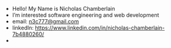 - Hello! My Name is Nicholas Chamberlain
- I’m interested software engineering and web development
- email: n3c777@gmail.com
- linkedIn: https://www.linkedin.com/in/nicholas-chamberlain-7b4880260/
- 

<!---
n3c777/n3c777 is a ✨ special ✨ repository because its `README.md` (this file) appears on your GitHub profile.
You can click the Preview link to take a look at your changes.
--->
